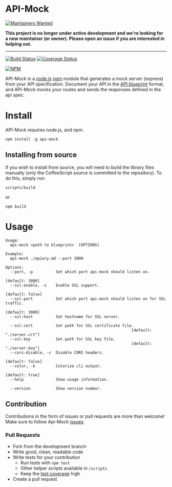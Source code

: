 # API-Mock

[![Maintainers Wanted](https://img.shields.io/badge/maintainers-wanted-red.svg)](https://github.com/pickhardt/maintainers-wanted)

**This project is no longer under active development and we're looking for a new maintainer (or owner). Please open an issue if you are interested in helping out.**

---

[![Build Status](https://travis-ci.org/localmed/api-mock.png?branch=master)](https://travis-ci.org/localmed/api-mock)
[![Coverage Status](https://img.shields.io/coveralls/localmed/api-mock.svg)](https://coveralls.io/r/localmed/api-mock?branch=master)

[![NPM](https://nodei.co/npm/api-mock.png?downloads=true)](https://nodei.co/npm/api-mock/)

API-Mock is a [node.js](http://nodejs.org/) [npm](https://npmjs.org/) module that generates a mock server (express) from your API specification. Document your API in the [API blueprint](http://apiblueprint.org/) format, and API-Mock mocks your routes and sends the responses defined in the api spec.

# Install

API-Mock requires node.js, and npm.

    npm install -g api-mock

## Installing from source

If you wish to install from source, you will need to build the library files manually (only the CoffeeScript source is committed to the repository). To do this, simply run:

    scripts/build

or 
    
    npm build

# Usage

    Usage:
      api-mock <path to blueprint>  [OPTIONS]

    Example:
      api-mock ./apiary.md --port 3000

    Options:
      --port, -p          Set which port api-mock should listen on.
                                                                     [default: 3000]
      --ssl-enable, -s    Enable SSL support.
                                                                    [default: false]
      --ssl-port          Set which port api-mock should listen on for SSL traffic.
                                                                     [default: 3080]
      --ssl-host          Set hostname for SSL server.

      --ssl-cert          Set path for SSL certificate file.
                                                           [default: "./server.crt"]
      --ssl-key           Set path for SSL key file.
                                                           [default: "./server.key"]
      --cors-disable, -c  Disable CORS headers.
                                                                    [default: false]
      --color, -k         Colorize cli output.
                                                                     [default: true]
      --help              Show usage information.

      --version           Show version number.


## Contribution
Contributions in the form of issues or pull requests are more than welcome! Make sure to follow Api-Mock [issues].

### Pull Requests

- Fork from the development branch
- Write good, clean, readable code
- Write tests for your contribution
    + Run tests with `npm test`
    + Other helper scripts available in `/scripts`
    + Keep the [test coverage] high
- Create a pull request

[test coverage]: https://coveralls.io/r/localmed/api-mock?branch=master
[issues]: https://github.com/localmed/api-mock/issues?state=open
